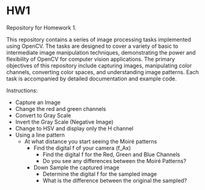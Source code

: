 # HW1
Repository for Homework 1.

This repository contains a series of image processing tasks implemented using OpenCV. The tasks are designed to cover a variety of basic to intermediate image manipulation techniques, demonstrating the power and flexibility of OpenCV for computer vision applications. The primary objectives of this repository include capturing images, manipulating color channels, converting color spaces, and understanding image patterns. Each task is accompanied by detailed documentation and example code.

Instructions:
- Capture an Image
- Change the red and green channels
- Convert to Gray Scale
- Invert the Gray Scale (Negative Image)
- Change to HSV and display only the H channel
- Using a line pattern
  - At what distance you start seeing the Moiré patterns
    - Find the digital f of your camera (f_Ax)
      - Find the digital f for the Red, Green and Blue Channels
      - Do you see any differences between the Moiré Patterns?
    - Down Sample the captured image
      - Determine the digital f for the sampled image
      - What is the difference between the original the sampled?
